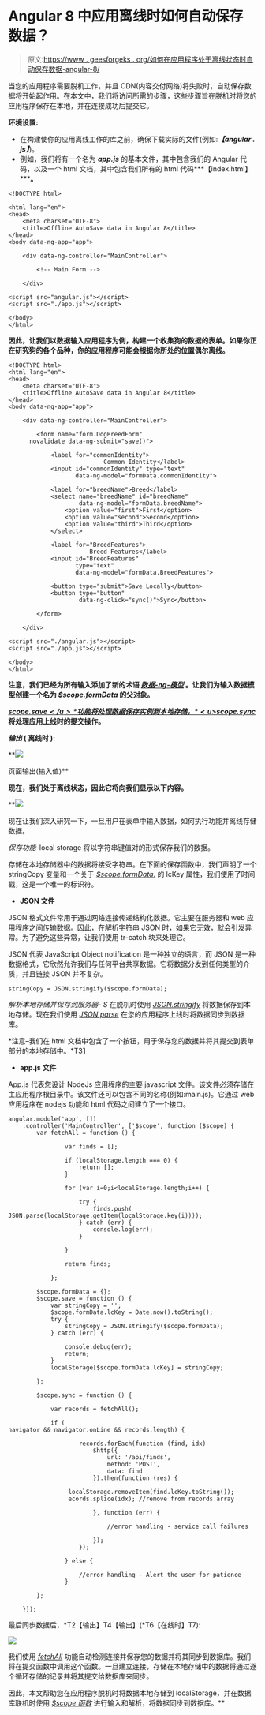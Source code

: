 # Angular 8 中应用离线时如何自动保存数据？

> 原文:[https://www . geesforgeks . org/如何在应用程序处于离线状态时自动保存数据-angular-8/](https://www.geeksforgeeks.org/how-to-auto-save-data-when-application-is-offline-in-angular-8/)

当您的应用程序需要脱机工作，并且 CDN(内容交付网络)将失败时，自动保存数据将开始起作用。在本文中，我们将访问所需的步骤，这些步骤旨在脱机时将您的应用程序保存在本地，并在连接成功后提交它。

**环境设置:**

*   在构建使你的应用离线工作的库之前，确保下载实际的文件(例如:***【angular . js】***)。
*   例如，我们将有一个名为 ***app.js*** 的基本文件，其中包含我们的 Angular 代码，以及一个 html 文档，其中包含我们所有的 html 代码***【index.html】*****。**

```
<!DOCTYPE html>

<html lang="en">
<head>
    <meta charset="UTF-8">
    <title>Offline AutoSave data in Angular 8</title>
</head>
<body data-ng-app="app">

    <div data-ng-controller="MainController">

        <!-- Main Form -->

    </div>

<script src="angular.js"></script>
<script src="./app.js"></script>

</body>
</html>
```

**因此，让我们以数据输入应用程序为例，构建一个收集狗的数据的表单。如果你正在研究狗的各个品种，你的应用程序可能会根据你所处的位置偶尔离线。**

```
<!DOCTYPE html>
<html lang="en">
<head>
    <meta charset="UTF-8">
    <title>Offline AutoSave data in Angular 8</title>
</head>
<body data-ng-app="app">

    <div data-ng-controller="MainController">

        <form name="form.DogBreedForm" 
      novalidate data-ng-submit="save()">

            <label for="commonIdentity">
                           Common Identity</label>
            <input id="commonIdentity" type="text"
                   data-ng-model="formData.commonIdentity">

            <label for="breedName">Breed</label>
            <select name="breedName" id="breedName" 
                    data-ng-model="formData.breedName">
                <option value="first">First</option>
                <option value="second">Second</option>
                <option value="third">Third</option>
            </select>

            <label for="BreedFeatures">
                       Breed Features</label>
            <input id="BreedFeatures" 
                   type="text"
                   data-ng-model="formData.BreedFeatures">

            <button type="submit">Save Locally</button>
            <button type="button"
                    data-ng-click="sync()">Sync</button>

        </form>

    </div>

<script src="./angular.js"></script>
<script src="./app.js"></script>

</body>
</html>
```

**注意，我们已经为所有输入添加了新的术语 *<u>数据-ng-模型</u>* 。让我们为输入数据模型创建一个名为 *<u>$scope.formData</u>* 的父对象。**

***<u>$scope.save</u>* 功能将处理数据保存实例到本地存储， *<u>$scope.sync</u>* 将处理应用上线时的提交操作。**

*****输出*** ( 离线时 ):**

**![](img/ab2e19617fb8d370ec619a0ea80f39ba.png)

页面输出(输入值)** 

**现在，我们处于离线状态，因此它将向我们显示以下内容。**

**![](img/17f9457f6fdc1e9263cf42d9e87eb6f4.png)

现在让我们深入研究一下，一旦用户在表单中输入数据，如何执行功能并离线存储数据。

*保存功能*–local storage 将以字符串键值对的形式保存我们的数据。

存储在本地存储器中的数据将接受字符串。在下面的保存函数中，我们声明了一个 stringCopy 变量和一个关于 *<u>$scope.formData.</u>* 的 lcKey 属性，我们使用了时间戳，这是一个唯一的标识符。

*   **JSON 文件**

JSON 格式文件常用于通过网络连接传递结构化数据。它主要在服务器和 web 应用程序之间传输数据。因此，在解析字符串 JSON 时，如果它无效，就会引发异常。为了避免这些异常，让我们使用 tr-catch 块来处理它。

JSON 代表 JavaScript Object notification 是一种独立的语言，而 JSON 是一种数据格式，它欣然允许我们与任何平台共享数据。它将数据分发到任何类型的介质，并且链接 JSON 并不复杂。

```
stringCopy = JSON.stringify($scope.formData);

```

*解析本地存储并保存到服务器- S* 在脱机时使用 *<u>JSON.stringify</u>* 将数据保存到本地存储。现在我们使用 *<u>JSON.parse</u>* 在您的应用程序上线时将数据同步到数据库。

*注意–我们在 html 文档中包含了一个按钮，用于保存您的数据并将其提交到表单部分的本地存储中。*T3】

*   **app.js 文件**

App.js 代表您设计 NodeJs 应用程序的主要 javascript 文件。该文件必须存储在主应用程序根目录中。该文件还可以包含不同的名称(例如:main.js)。它通过 web 应用程序在 nodejs 功能和 html 代码之间建立了一个接口。

```
angular.module('app', [])
    .controller('MainController', ['$scope', function ($scope) {
        var fetchAll = function () {

                var finds = [];

                if (localStorage.length === 0) {
                    return [];
                }

                for (var i=0;i<localStorage.length;i++) {

                    try {
                        finds.push(
JSON.parse(localStorage.getItem(localStorage.key(i))));
                    } catch (err) {
                        console.log(err);
                    }

                }

                return finds;

            };

        $scope.formData = {};        
        $scope.save = function () {
            var stringCopy = '';
            $scope.formData.lcKey = Date.now().toString();
            try {
                stringCopy = JSON.stringify($scope.formData);
            } catch (err) {

                console.debug(err);
                return;
            }
            localStorage[$scope.formData.lcKey] = stringCopy;

        };

        $scope.sync = function () {

            var records = fetchAll();

            if (
navigator && navigator.onLine && records.length) {

                    records.forEach(function (find, idx) 
                        $http({
                            url: '/api/finds',
                            method: 'POST',
                            data: find
                        }).then(function (res) {

                 localStorage.removeItem(find.lcKey.toString());
                 ecords.splice(idx); //remove from records array

                        }, function (err) {

                            //error handling - service call failures

                        });
                    });

                } else {

                    //error handling - Alert the user for patience
                }

        };

    }]);
```

最后同步数据后，*T2【输出】T4【输出】(*T6【在线时】T7):

![](img/3358c56a0b847471de363d459426970a.png)

我们使用 *<u>fetchAll</u>* 功能自动检测连接并保存您的数据并将其同步到数据库。我们将在提交函数中调用这个函数。一旦建立连接，存储在本地存储中的数据将通过逐个循环存储的记录并将其提交给数据库来同步。

因此，本文帮助您在应用程序脱机时将数据本地存储到 localStorage，并在数据库联机时使用 *<u>$scope 函数</u>* 进行输入和解析，将数据同步到数据库。**